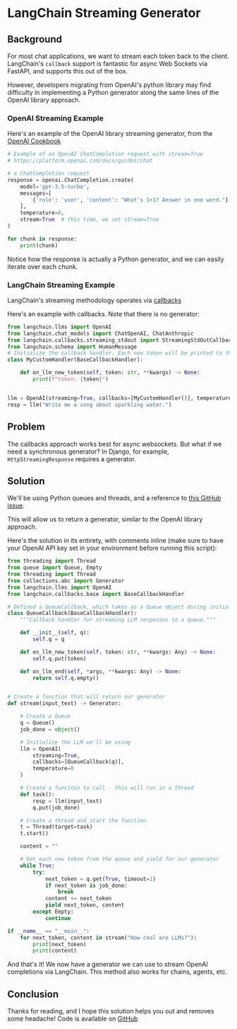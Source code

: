 # LangChain Streaming Generator

## Background
For most chat applications, we want to stream each token back to the client. LangChain's `callback` support is fantastic for async Web Sockets via FastAPI, and supports this out of the box. 

However, developers migrating from OpenAI's python library may find difficulty in implementing a Python generator along the same lines of the OpenAI library approach.

### OpenAI Streaming Example
Here's an example of the OpenAI library streaming generator, from the [OpenAI Cookbook](https://github.com/openai/openai-cookbook/blob/main/examples/How_to_stream_completions.ipynb)
```py
# Example of an OpenAI ChatCompletion request with stream=True
# https://platform.openai.com/docs/guides/chat

# a ChatCompletion request
response = openai.ChatCompletion.create(
    model='gpt-3.5-turbo',
    messages=[
        {'role': 'user', 'content': "What's 1+1? Answer in one word."}
    ],
    temperature=0,
    stream=True  # this time, we set stream=True
)

for chunk in response:
    print(chunk)
```
Notice how the response is actually a Python generator, and we can easily iterate over each chunk.

### LangChain Streaming Example
LangChain's streaming methodology operates via [callbacks](https://python.langchain.com/en/latest/modules/callbacks/getting_started.html)

Here's an example with callbacks. Note that there is no generator:
```py
from langchain.llms import OpenAI
from langchain.chat_models import ChatOpenAI, ChatAnthropic
from langchain.callbacks.streaming_stdout import StreamingStdOutCallbackHandler
from langchain.schema import HumanMessage
# Initialize the callback handler. Each new token will be printed to the screen
class MyCustomHandler(BaseCallbackHandler):

    def on_llm_new_token(self, token: str, **kwargs) -> None:
        print(f"token: {token}")


llm = OpenAI(streaming=True, callbacks=[MyCustomHandler()], temperature=0)
resp = llm("Write me a song about sparkling water.")
```

## Problem
The callbacks approach works best for async websockets. But what if we need a synchronous generator? In Django, for example, `HttpStreamingResponse` requires a generator.


## Solution
We'll be using Python queues and threads, and a reference to [this GitHub issue](https://github.com/hwchase17/langchain/issues/2428#issuecomment-1557583542).

This will allow us to return a generator, similar to the OpenAI library approach.

Here's the solution in its entirety, with comments inline (make sure to have your OpenAI API key set in your environment before running this script):
```py
from threading import Thread
from queue import Queue, Empty
from threading import Thread
from collections.abc import Generator
from langchain.llms import OpenAI
from langchain.callbacks.base import BaseCallbackHandler

# Defined a QueueCallback, which takes as a Queue object during initialization. Each new token is pushed to the queue.
class QueueCallback(BaseCallbackHandler):
    """Callback handler for streaming LLM responses to a queue."""

    def __init__(self, q):
        self.q = q

    def on_llm_new_token(self, token: str, **kwargs: Any) -> None:
        self.q.put(token)

    def on_llm_end(self, *args, **kwargs: Any) -> None:
        return self.q.empty()


# Create a function that will return our generator
def stream(input_text) -> Generator:

    # Create a Queue
    q = Queue()
    job_done = object()

    # Initialize the LLM we'll be using
    llm = OpenAI(
        streaming=True, 
        callbacks=[QueueCallback(q)], 
        temperature=0
    )

    # Create a funciton to call - this will run in a thread
    def task():
        resp = llm(input_text)
        q.put(job_done)

    # Create a thread and start the function
    t = Thread(target=task)
    t.start()

    content = ""

    # Get each new token from the queue and yield for our generator
    while True:
        try:
            next_token = q.get(True, timeout=1)
            if next_token is job_done:
                break
            content += next_token
            yield next_token, content
        except Empty:
            continue

if __name__ == "__main__":
    for next_token, content in stream("How cool are LLMs?"):
        print(next_token)
        print(content)

```

And that's it! We now have a generator we can use to stream OpenAI completions via LangChain. This method also works for chains, agents, etc.

## Conclusion
Thanks for reading, and I hope this solution helps you out and removes some headache!
Code is available on [GitHub](https://github.com/socra/snippets/tree/main/langchain_streaming_generator)
